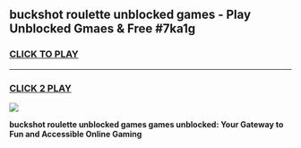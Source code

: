 
## buckshot roulette unblocked games - Play Unblocked Gmaes & Free #7ka1g
<h3>
<a href="https://news.freeplayer.one?title=buckshot_roulette_unblocked_games&ref=03M">CLICK TO PLAY</a></h3>
<hr>

<h3>
<a href="https://news.freeplayer.one?title=buckshot_roulette_unblocked_games&ref=03M">CLICK 2 PLAY</a>
  
</h3>

<a href="https://news.freeplayer.one?title=buckshot_roulette_unblocked_games&ref=03M"><img src="https://clearcache.store/games.png"></a>


**buckshot roulette unblocked games games unblocked: Your Gateway to Fun and Accessible Online Gaming**
